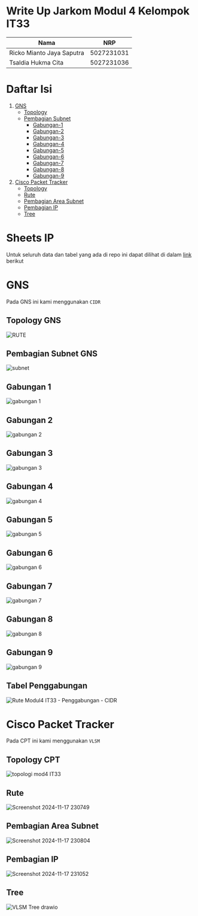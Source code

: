 # Write Up Jarkom Modul 4 Kelompok IT33

| Nama | NRP |
|----------|----------|
| Ricko Mianto Jaya Saputra | 5027231031 |
| Tsaldia Hukma Cita | 5027231036 | 

# Daftar Isi
1. [GNS](#gns)
   - [Topology](#topology-gns)
   - [Pembagian Subnet](#pembagian-subnet-gns)
      - [Gabungan-1](#gabungan-1)
      - [Gabungan-2](#gabungan-2) 
      - [Gabungan-3](#gabungan-3)
      - [Gabungan-4](#gabungan-4)
      - [Gabungan-5](#gabungan-5)
      - [Gabungan-6](#gabungan-6)
      - [Gabungan-7](#gabungan-7)
      - [Gabungan-8](#gabungan-8)
      - [Gabungan-9](#gabungan-9) 
2. [Cisco Packet Tracker](#cisco-packet-tracker)
   - [Topology](#topology-cpt)
   - [Rute](#rute)
   - [Pembagian Area Subnet](#pembagian-area-subnet)
   - [Pembagian IP](#pembagian-ip)
   - [Tree](#tree)

# Sheets IP
Untuk seluruh data dan tabel yang ada di repo ini dapat dilihat di dalam [link](https://docs.google.com/spreadsheets/d/1CGjlsSmBJOj25mW5FXu7kipPXtMJE57o6BJfyq0m8hg/edit?gid=580767165#gid=580767165) berikut 

# GNS
Pada GNS ini kami menggunakan `CIDR`
## Topology GNS
![RUTE](https://github.com/user-attachments/assets/6ba5e34f-0140-4f4e-8575-3f9cc83a8f68)

## Pembagian Subnet GNS
![subnet](https://github.com/user-attachments/assets/a17fc0cf-e8f3-458a-a4a0-96cfec686cd5)

## Gabungan 1
![gabungan 1](https://github.com/user-attachments/assets/2658240b-ab5d-4734-8823-402208ca66a4)

## Gabungan 2
![gabungan 2](https://github.com/user-attachments/assets/52968009-ef23-449e-ac21-765cde9fe7b4)

## Gabungan 3
![gabungan 3](https://github.com/user-attachments/assets/561cbfc5-dee5-4d79-8b70-7ba74f3dae8c)

## Gabungan 4
![gabungan 4](https://github.com/user-attachments/assets/e59a9b4f-b4b4-42aa-b209-666d12c2fdd7)

## Gabungan 5
![gabungan 5](https://github.com/user-attachments/assets/e891d4e9-2478-4eef-80fd-81b231bc6333)

## Gabungan 6
![gabungan 6](https://github.com/user-attachments/assets/7b9b92ae-b462-4c75-90b6-e10a942de16f)

## Gabungan 7
![gabungan 7](https://github.com/user-attachments/assets/6cb2856f-25aa-488a-8d19-e2644910510e)

## Gabungan 8
![gabungan 8](https://github.com/user-attachments/assets/89d11396-d435-4419-947a-37e52d85d9d1)

## Gabungan 9
![gabungan 9](https://github.com/user-attachments/assets/483666d2-9625-4600-9179-63bb3cc95ced)

## Tabel Penggabungan    
![Rute Modul4 IT33 - Penggabungan - CIDR](https://github.com/user-attachments/assets/8a87a014-6b70-43c9-9033-d8e7802e7147)


# Cisco Packet Tracker
Pada CPT ini kami menggunakan `VLSM`
## Topology CPT
![topologi mod4 IT33](https://github.com/user-attachments/assets/cd0b8356-f295-4c5f-a31f-2439f8c0bee1)

## Rute 
![Screenshot 2024-11-17 230749](https://github.com/user-attachments/assets/c9c42887-ef78-4a09-8f42-ef4c570c8759)

## Pembagian Area Subnet
![Screenshot 2024-11-17 230804](https://github.com/user-attachments/assets/4af5bfd0-b1df-49ca-a3c9-6e35f73f9cf1)

## Pembagian IP
![Screenshot 2024-11-17 231052](https://github.com/user-attachments/assets/717b0d9b-88ab-4e7b-b9a1-475c836d7bc6)

## Tree
![VLSM Tree drawio](https://github.com/user-attachments/assets/5057ab61-f244-4665-9dc8-199510f7706a)






